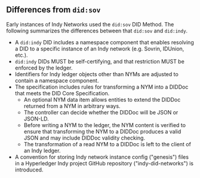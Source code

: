 ## Differences from `did:sov`

Early instances of Indy Networks used the `did:sov` DID Method. The following summarizes the differences between that `did:sov` and `did:indy`.

- A `did:indy` DID includes a namespace component that enables resolving a DID to a specific instance of an Indy network (e.g. Sovrin, IDUnion, etc.).
- `did:indy` DIDs MUST be self-certifying, and that restriction MUST be enforced by the ledger.
- Identifiers for Indy ledger objects other than NYMs are adjusted to contain a namespace component.
- The specification includes rules for transforming a NYM into a DIDDoc that meets the DID Core Specification.
    - An optional NYM data item allows entities to extend the DIDDoc returned from a NYM in arbitrary ways.
    - The controller can decide whether the DIDDoc will be JSON or JSON-LD.
    - Before writing a NYM to the ledger, the NYM content is verified to ensure that transforming the NYM to a DIDDoc produces a valid JSON and may include DIDDoc validity checking.
    - The transformation of a read NYM to a DIDDoc is left to the client of an Indy ledger.
- A convention for storing Indy network instance config ("genesis") files in a Hyperledger Indy project GitHub repository ("indy-did-networks") is introduced.
